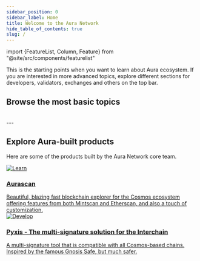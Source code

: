 ```yaml
---
sidebar_position: 0
sidebar_label: Home
title: Welcome to the Aura Network 
hide_table_of_contents: true
slug: /
---
```

import {FeatureList, Column, Feature} from "@site/src/components/featurelist"

This is the starting points when you want to learn about Aura ecosystem. If you are interested in more advanced topics, explore different sections for developers, validators, exchanges and others on the top bar.

## Browse the most basic topics

<FeatureList>
  <Column title="Aura Network overview" size="3">
    <Feature url="./intro" title="What is Aura Network" subtitle="Learn the Basics about Aura Network, features and tokenomics" image="aura-logo.png"/>
    <Feature url="./overview/start/wallet" title="Getting started" subtitle="Go through most basic steps to interact with Aura network" image="start.png"/>
    <Feature url="./overview/protocol/" title="Concept" subtitle="Overview of different components in the Aura chain" image="concept.png"/>
  </Column>
  <Column title="Developer Materials" size="3">
    <Feature url="./developer/welcome" title="Smart Contract" subtitle="Get an overview on how to write and deploy a smart contract in Aura Network" image="contract.png"/>
    <Feature url="./developer/contract/rpc" title="Public Endpoints" subtitle="Check out a list of public hosted APIs" image="api.png"/>
    <Feature url="./tutorials/welcome" title="Tutorials" subtitle="Learn to build on Aura through a list of practical examples" image="tutorial.png"/>
  </Column>
  <Column title="Validator Handbook" size="3">
    <Feature url="./validator/running-a-fullnode" title="Running a Node" subtitle="Learn to run an Aura full node" image="node.png"/>
    <Feature url="./validator/networks-info" title="Network artifact" subtitle="Network information and resources to join Aura Network" image="artifact.png"/>
    <Feature url="./validator/running-a-validator" title="Become a Validator" subtitle="Become an Aura Network Validator" image="validator.png"/>
  </Column>
</FeatureList>

<br/>
---

## Explore Aura-built products

Here are some of the products built by the Aura Network core team.

<div class="container">
  <div class="row">
    <div class="col col--6">
      <a href="/product/aurascan/">
        <div class="card">
          <div class="card__image">
            <img src={require("@site/static/img/feature/aurascan.jpg").default} alt="Learn" />
          </div>
          <div class="card__body">
            <h3>Aurascan</h3>
            Beautiful, blazing fast blockchain explorer for the Cosmos ecosystem offering features from both Mintscan and Etherscan, and also a touch of customization.
          </div>
        </div>
      </a>
    </div>
    <div class="col col--6">
      <a href="product/pyxis-safe/">
        <div class="card">
          <div class="card__image">
            <img src={require("@site/static/img/feature/pyxis.png").default} alt="Develop" />
          </div>
          <div class="card__body">
            <h3>Pyxis - The multi-signature solution for the Interchain</h3>
            A multi-signature tool that is compatible with all Cosmos-based chains. Inspired by the famous Gnosis Safe, but much safer.
          </div>
        </div>
      </a>
    </div>
  </div>
</div>